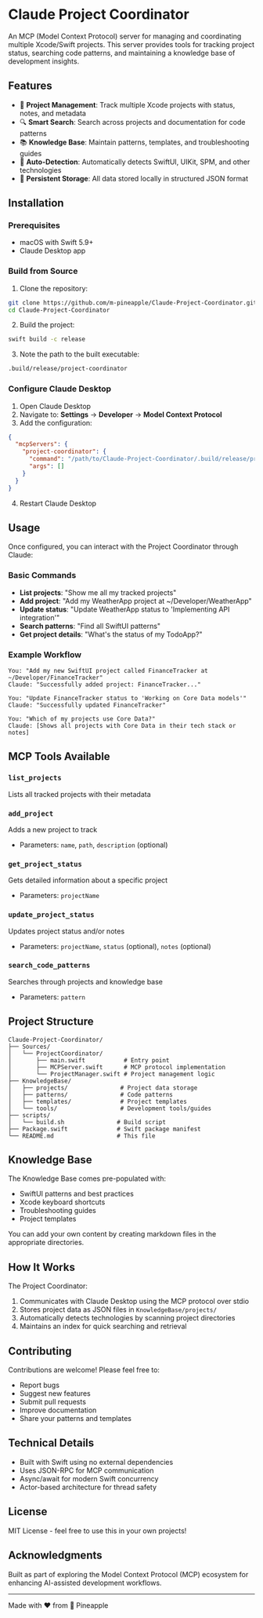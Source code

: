 # Claude Project Coordinator

An MCP (Model Context Protocol) server for managing and coordinating multiple Xcode/Swift projects. This server provides tools for tracking project status, searching code patterns, and maintaining a knowledge base of development insights.

## Features

- 🚀 **Project Management**: Track multiple Xcode projects with status, notes, and metadata
- 🔍 **Smart Search**: Search across projects and documentation for code patterns
- 📚 **Knowledge Base**: Maintain patterns, templates, and troubleshooting guides
- 🤖 **Auto-Detection**: Automatically detects SwiftUI, UIKit, SPM, and other technologies
- 💾 **Persistent Storage**: All data stored locally in structured JSON format

## Installation

### Prerequisites
- macOS with Swift 5.9+
- Claude Desktop app

### Build from Source

1. Clone the repository:
```bash
git clone https://github.com/m-pineapple/Claude-Project-Coordinator.git
cd Claude-Project-Coordinator
```

2. Build the project:
```bash
swift build -c release
```

3. Note the path to the built executable:
```bash
.build/release/project-coordinator
```

### Configure Claude Desktop

1. Open Claude Desktop
2. Navigate to: **Settings** → **Developer** → **Model Context Protocol**
3. Add the configuration:

```json
{
  "mcpServers": {
    "project-coordinator": {
      "command": "/path/to/Claude-Project-Coordinator/.build/release/project-coordinator",
      "args": []
    }
  }
}
```

4. Restart Claude Desktop

## Usage

Once configured, you can interact with the Project Coordinator through Claude:

### Basic Commands

- **List projects**: "Show me all my tracked projects"
- **Add project**: "Add my WeatherApp project at ~/Developer/WeatherApp"
- **Update status**: "Update WeatherApp status to 'Implementing API integration'"
- **Search patterns**: "Find all SwiftUI patterns"
- **Get project details**: "What's the status of my TodoApp?"

### Example Workflow

```
You: "Add my new SwiftUI project called FinanceTracker at ~/Developer/FinanceTracker"
Claude: "Successfully added project: FinanceTracker..."

You: "Update FinanceTracker status to 'Working on Core Data models'"
Claude: "Successfully updated FinanceTracker"

You: "Which of my projects use Core Data?"
Claude: [Shows all projects with Core Data in their tech stack or notes]
```

## MCP Tools Available

### `list_projects`
Lists all tracked projects with their metadata

### `add_project`
Adds a new project to track
- Parameters: `name`, `path`, `description` (optional)

### `get_project_status`
Gets detailed information about a specific project
- Parameters: `projectName`

### `update_project_status`
Updates project status and/or notes
- Parameters: `projectName`, `status` (optional), `notes` (optional)

### `search_code_patterns`
Searches through projects and knowledge base
- Parameters: `pattern`

## Project Structure

```
Claude-Project-Coordinator/
├── Sources/
│   └── ProjectCoordinator/
│       ├── main.swift           # Entry point
│       ├── MCPServer.swift      # MCP protocol implementation
│       └── ProjectManager.swift # Project management logic
├── KnowledgeBase/
│   ├── projects/               # Project data storage
│   ├── patterns/               # Code patterns
│   ├── templates/              # Project templates
│   └── tools/                  # Development tools/guides
├── scripts/
│   └── build.sh               # Build script
├── Package.swift              # Swift package manifest
└── README.md                  # This file
```

## Knowledge Base

The Knowledge Base comes pre-populated with:
- SwiftUI patterns and best practices
- Xcode keyboard shortcuts
- Troubleshooting guides
- Project templates

You can add your own content by creating markdown files in the appropriate directories.

## How It Works

The Project Coordinator:
1. Communicates with Claude Desktop using the MCP protocol over stdio
2. Stores project data as JSON files in `KnowledgeBase/projects/`
3. Automatically detects technologies by scanning project directories
4. Maintains an index for quick searching and retrieval

## Contributing

Contributions are welcome! Please feel free to:
- Report bugs
- Suggest new features
- Submit pull requests
- Improve documentation
- Share your patterns and templates

## Technical Details

- Built with Swift using no external dependencies
- Uses JSON-RPC for MCP communication
- Async/await for modern Swift concurrency
- Actor-based architecture for thread safety

## License

MIT License - feel free to use this in your own projects!

## Acknowledgments

Built as part of exploring the Model Context Protocol (MCP) ecosystem for enhancing AI-assisted development workflows.

---

Made with ❤️ from 🍍 Pineapple 

